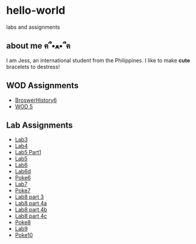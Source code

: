 # hello-world
labs and assignments

## about me ฅ՞•ﻌ•՞ฅ
I am Jess, an international student from the Philippines. I like to make **cute** bracelets to destress!

## WOD Assignments
+ [BroswerHistory6](WODs/BrowserHistory6/index.html)
+ [WOD 5](WODs/SmartPhoneProducts1_1_variables/SmartPhoneProducts1_1/products_display.html)

## Lab Assignments
+ [Lab3](Lab3/SmartPhoneProducts1_1/index.html)
+ [Lab4](Lab4/SmartPhoneProducts1_2/products_display.html)
+ [Lab5 Part1](Lab5/lab5.html)
+ [Lab5](Lab5/SmartPhoneProducts1_3/products_display.html)
+ [Lab6](Lab6/SmartPhoneProducts1_4/products_display.html)
+ [Lab6d](Lab6/SmartPhoneProducts1_4/lab6d.html)
+ [Poke6](Invoice1/invoice.html)
+ [Lab7](Lab7/lab7.html)
+ [Poke7](Invoice2/invoice2.html)
+ [Lab8 part 3](Lab8/lab8ex3.html)
+ [Lab8 part 4a](Lab8/lab8ex4a.html)
+ [Lab8 part 4b](Lab8/lab8ex4b.html)
+ [Lab8 part 4c](Lab8/lab8ex4c.html)
+ [Poke8](Poke8/SmartPhoneProducts2/products_displayPOKE8.html)
+ [Lab9](https://github.com/jessbandol/ITM352_repo/tree/4bd8d74fb76818ba53e43a0a919f461be91497ed/Lab9)
+ [Poke10](Poke10/invoice3.html)
